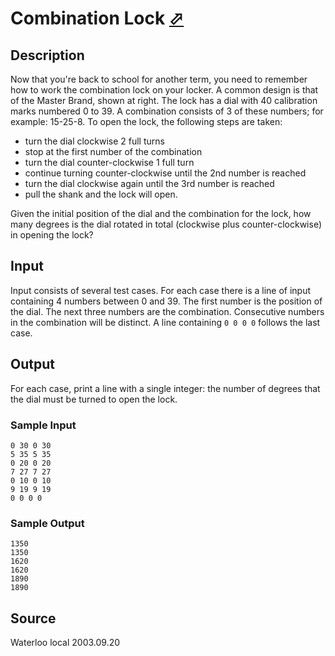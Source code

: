 # Combination Lock [⬀](http://poj.org/problem?id=2304)

## Description

Now that you're back to school for another term, you need to remember how to work the combination lock on your locker. A common design is that of the Master Brand, shown at right. The lock has a dial with 40 calibration marks numbered 0 to 39. A combination consists of 3 of these numbers; for example: 15-25-8. To open the lock, the following steps are taken:

- turn the dial clockwise 2 full turns
- stop at the first number of the combination
- turn the dial counter-clockwise 1 full turn
- continue turning counter-clockwise until the 2nd number is reached
- turn the dial clockwise again until the 3rd number is reached
- pull the shank and the lock will open.

Given the initial position of the dial and the combination for the lock, how many degrees is the dial rotated in total (clockwise plus counter-clockwise) in opening the lock?

## Input

Input consists of several test cases. For each case there is a line of input containing 4 numbers between 0 and 39. The first number is the position of the dial. The next three numbers are the combination. Consecutive numbers in the combination will be distinct. A line containing `0 0 0 0` follows the last case.

## Output

For each case, print a line with a single integer: the number of degrees that the dial must be turned to open the lock.

### Sample Input
```
0 30 0 30
5 35 5 35
0 20 0 20
7 27 7 27
0 10 0 10
9 19 9 19
0 0 0 0
```

### Sample Output
```
1350
1350
1620
1620
1890
1890
```

## Source

Waterloo local 2003.09.20
